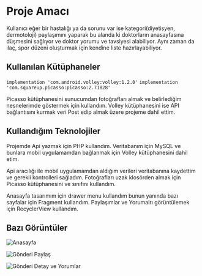 # Proje Amacı

Kullanıcı eğer bir hastalığı ya da sorunu var ise kategori(diyetisyen, dermotoloji) paylaşımını yaparak bu alanda ki doktorların anasayfasına düşmesini
sağlıyor ve doktor yorumu ve tavsiyesi alabiliyor. Aynı zaman da ilaç, spor düzeni oluşturmak için kendine liste hazırlayabiliyor.

## Kullanılan Kütüphaneler

 `implementation 'com.android.volley:volley:1.2.0'`
 `implementation 'com.squareup.picasso:picasso:2.71828'`

Picasso kütüphanesini sunucumdan fotoğrafları almak ve belirlediğim nesnelerimde göstermek için kullandım.
Volley kütüphanesini ise API bağlantısını kurmak veri Post edip almak üzere projeme dahil ettim.

## Kullandığım Teknolojiler

Projemde Api yazmak için PHP kullandım. Veritabanım için MySQL ve bunlara mobil uygulamamdan bağlanmak için Volley kütüphanesini
dahil etim.

Api aracılığı ile mobil uygulamamdan aldığım verileri veritabanına kaydettim ve gerekli kontrolleri sağladım. Fotoğrafları uzak klosörden almak için
Picasso kütüphanesini ve sınıfını kullandım.

Anasayfa tasarımım için drawer menu kullandım bunun yanında bazı sayfalar için Fragment kullandım. Paylaşımlar ve Yorumalrı görüntülemek için 
RecyclerView kullandım.

## Bazı Görüntüler

![Anasayfa](https://www.hizliresim.com/5g8nkk8)

![Gönderi Paylaş](https://www.hizliresim.com/8nkmfxf)

![Gönderi Detay ve Yorumlar](https://www.hizliresim.com/c8sdzol)
